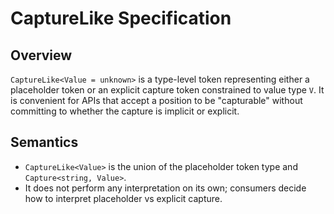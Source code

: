 # CaptureLike Specification

## Overview

`CaptureLike<Value = unknown>` is a type-level token representing either a
placeholder token or an explicit capture token constrained to value type `V`. It
is convenient for APIs that accept a position to be "capturable" without
committing to whether the capture is implicit or explicit.

## Semantics

- `CaptureLike<Value>` is the union of the placeholder token type and
  `Capture<string, Value>`.
- It does not perform any interpretation on its own; consumers decide how to
  interpret placeholder vs explicit capture.
